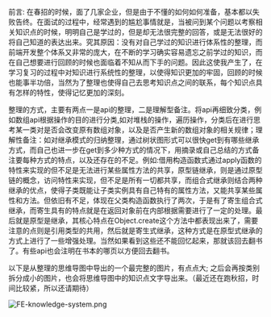 前言: 在春招的时候，面了几家企业，但是由于不懂的如何如何准备，基本都以失败告终。在面试的过程中，经常遇到的尴尬事情就是，当被问到某个问题以考察相关知识点的时候，明明自己是学过的，但是却无法很完整的回答，或是无法很好的将自己知道的表达出来。究其原因：没有对自己学过的知识进行体系性的整理，而前端开发整个体系又非常的庞大，在不断的学习确实容易遗忘之前学过的知识，而在自己想要进行回顾的时候也面临着不知从而下手的问题。因此这使我产生了，在学习复习的过程中对知识进行系统性的整理，以使得知识更加的牢固，回顾的时候也能事半功倍，当然为了整理也使得自己去思考知识点之间的联系，每个知识点具有怎样的特性，使得记忆更加的深刻。

整理的方式，主要有两点一是api的整理，二是理解型备注。将api再细致分类，例如数组api根据操作的目的进行分类,如对堆栈的操作，遍历操作，分类后在进行思考某一类对是否会改变原有数组对象，以及是否产生新的数组对象的相关规律；理解性备注：如对继承模式的归纳整理，通过树状图形式可以很快get到有哪些继承方式，而自己也进一步在get到多少种方式的情况下，用摘录或自己总结的方式备注要每种方式的特点，以及还存在的不足。例如:借用构造函数式通过apply函数的特性来实现的但不足是无法进行某些属性方法的共享，原型链继承，则是通过原型链的概念，访问特性来实现，但不足是所有一切都共享，而组合式继承则结合两种继承的优点，使得子类既能让子类实例具有自己特有的属性方法，又能共享某些属性和方法。但依旧有不足，体现在父类构造函数执行了两次，于是有了寄生组合式继承，而寄生具有的特点就是在返回对象前在内部根据需要进行了一定的处理。最后就是原型是继承，其核心特点在Object.create这个方法中都表现出来了，需要注意的点则是引用类型的共用，然后就是寄生式继承，这种方式是在原型式继承的方式上进行了一些增强处理。当然如果看到这些还不能回忆起来，那就该回去翻书了。有些api也会注明在书本的哪页以方便回去翻书。


以下是从整理的思维导图中导出的一个最完整的图片，有点点大;
之后会再按类别拆分成小的图片，也会将思维导图中的知识点文字导出来。（最近还在跑秋招，时间比较紧，所以还请期待）


![FE-knowledge-system.png](http://upload-images.jianshu.io/upload_images/5834936-7a71aa8db7e1e16d.png?imageMogr2/auto-orient/strip%7CimageView2/2/w/1240)


